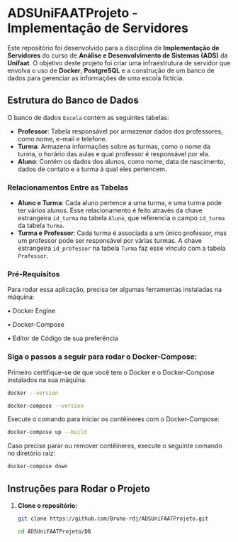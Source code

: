 # ADSUniFAATProjeto - Implementação de Servidores

Este repositório foi desenvolvido para a disciplina de **Implementação de Servidores** do curso de **Análise e Desenvolvimento de Sistemas (ADS)** da **Unifaat**. O objetivo deste projeto foi criar uma infraestrutura de servidor que envolva o uso de **Docker**, **PostgreSQL** e a construção de um banco de dados para gerenciar as informações de uma escola fictícia.

## Estrutura do Banco de Dados

O banco de dados `Escola` contém as seguintes tabelas:

- **Professor**: Tabela responsável por armazenar dados dos professores, como nome, e-mail e telefone.
- **Turma**: Armazena informações sobre as turmas, como o nome da turma, o horário das aulas e qual professor é responsável por ela.
- **Aluno**: Contém os dados dos alunos, como nome, data de nascimento, dados de contato e a turma à qual eles pertencem.

### Relacionamentos Entre as Tabelas

- **Aluno e Turma**: Cada aluno pertence a uma turma, e uma turma pode ter vários alunos. Esse relacionamento é feito através da chave estrangeira `id_turma` na tabela `Aluno`, que referencia o campo `id_turma` da tabela `Turma`.
- **Turma e Professor**: Cada turma é associada a um único professor, mas um professor pode ser responsável por várias turmas. A chave estrangeira `id_professor` na tabela `Turma` faz esse vínculo com a tabela `Professor`.

### Pré-Requisitos
Para rodar essa aplicação, precisa ter algumas ferramentas instaladas na máquina:

• Docker Engine

• Docker-Compose

• Editor de Código de sua preferência


### Siga o passos a seguir para rodar o Docker-Compose:

Primeiro certifique-se de que você tem o Docker e o Docker-Compose instalados na sua máquina.
   ```bash
   docker --version

   docker-compose --version
   ```

   Execute o comando para iniciar os contêineres com o Docker-Compose:
   ```bash
   docker-compose up --build
   ```

Caso precise parar ou remover contêineres, execute o seguinte comando no diretório raiz:
   ```bash
docker-compose down
   ```

## Instruções para Rodar o Projeto

1. **Clone o repositório:**
   
   ```bash
   git clone https://github.com/Bruno-rdj/ADSUniFAATProjeto.git

   cd ADSUniFAATProjeto/DB
   ```
